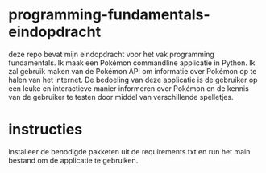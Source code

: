 # programming-fundamentals-eindopdracht
deze repo bevat mijn eindopdracht voor het vak programming fundamentals. Ik maak een Pokémon commandline applicatie in Python. Ik zal gebruik maken van de Pokémon API om informatie over Pokémon op te halen van het internet. De bedoeling van deze applicatie is de gebruiker op een leuke en interactieve manier informeren over Pokémon en de kennis van de gebruiker te testen door middel van verschillende spelletjes.

# instructies
installeer de benodigde pakketen uit de requirements.txt en run het main bestand om de applicatie te gebruiken.
